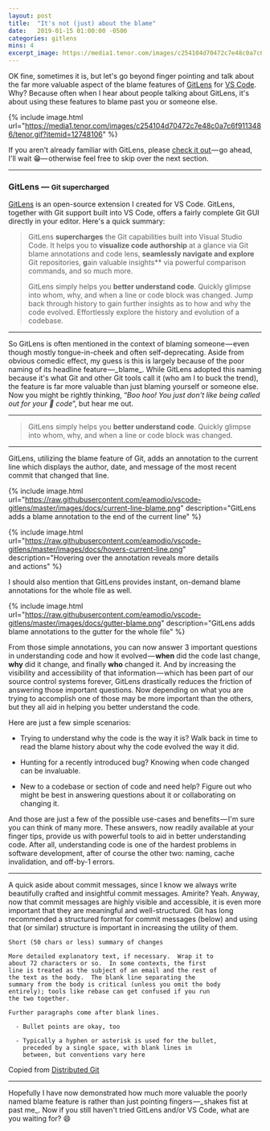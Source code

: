 ```yaml
---
layout: post
title:  "It's not (just) about the blame"
date:   2019-01-15 01:00:00 -0500
categories: gitlens
mins: 4
excerpt_image: https://media1.tenor.com/images/c254104d70472c7e48c0a7c6f9113486/tenor.gif?itemid=12748106
---
```


OK fine, sometimes it is, but let's go beyond finger pointing and talk about the far more valuable aspect of the blame features of [GitLens][gitlens] for [VS Code][vscode]. Why? Because often when I hear about people talking about GitLens, it's about using these features to blame past you or someone else.

{% include image.html url="https://media1.tenor.com/images/c254104d70472c7e48c0a7c6f9113486/tenor.gif?itemid=12748106" %}

 If you aren't already familiar with GitLens, please [check it out ][gitlens]&mdash; go ahead, I'll wait 😁&mdash; otherwise feel free to skip over the next section.

---

### GitLens &mdash; <small>Git supercharged</small>
[GitLens][gitlens] is an open-source extension I created for VS Code. GitLens, together with Git support built into VS Code, offers a fairly complete Git GUI directly in your editor. Here's a quick summary:
> GitLens **supercharges** the Git capabilities built into Visual Studio Code. It helps you to **visualize code authorship** at a glance via Git blame annotations and code lens, **seamlessly navigate and explore** Git repositories, **g**ain valuable insights** via powerful comparison commands, and so much more.
>
> GitLens simply helps you **better understand code**. Quickly glimpse into whom, why, and when a line or code block was changed. Jump back through history to gain further insights as to how and why the code evolved. Effortlessly explore the history and evolution of a codebase.

---

So GitLens is often mentioned in the context of blaming someone &mdash; even though mostly tongue-in-cheek and often self-deprecating. Aside from obvious comedic effect, my guess is this is largely because of the poor naming of its headline feature &mdash;_ blame_. While GitLens adopted this naming because it's what Git and other Git tools call it (who am I to buck the trend), the feature is far more valuable than just blaming yourself or someone else. Now you might be rightly thinking, “_Boo hoo! You just don't like being called out for your 💩 code_”, but hear me out. 

---

> GitLens simply helps you **better understand code**. Quickly glimpse into whom, why, and when a line or code block was changed.

---

GitLens, utilizing the blame feature of Git, adds an annotation to the current line which displays the author, date, and message of the most recent commit that changed that line.

{% include image.html url="https://raw.githubusercontent.com/eamodio/vscode-gitlens/master/images/docs/current-line-blame.png" description="GitLens adds a blame annotation to the end of the current line" %}

{% include image.html url="https://raw.githubusercontent.com/eamodio/vscode-gitlens/master/images/docs/hovers-current-line.png" description="Hovering over the annotation reveals more details and actions" %}

I should also mention that GitLens provides instant, on-demand blame annotations for the whole file as well.

{% include image.html url="https://raw.githubusercontent.com/eamodio/vscode-gitlens/master/images/docs/gutter-blame.png" description="GitLens adds blame annotations to the gutter for the whole file" %}

From those simple annotations, you can now answer 3 important questions in understanding code and how it evolved &mdash; **when** did the code last change, **why** did it change, and finally **who** changed it. And by increasing the visibility and accessibility of that information &mdash; which has been part of our source control systems forever, GitLens drastically reduces the friction of answering those important questions. Now depending on what you are trying to accomplish one of those may be more important than the others, but they all aid in helping you better understand the code.

Here are just a few simple scenarios: 

- Trying to understand why the code is the way it is? Walk back in time to read the blame history about why the code evolved the way it did. 

- Hunting for a recently introduced bug? Knowing when code changed can be invaluable.

- New to a codebase or section of code and need help? Figure out who might be best in answering questions about it or collaborating on changing it.

And those are just a few of the possible use-cases and benefits &mdash; I'm sure you can think of many more. These answers, now readily available at your finger tips, provide us with powerful tools to aid in better understanding code. After all, understanding code is one of the hardest problems in software development, after of course the other two: naming, cache invalidation, and off-by-1 errors.

---

A quick aside about commit messages, since I know we always write beautifully crafted and insightful commit messages. Amirite? Yeah. Anyway, now that commit messages are highly visible and accessible, it is even more important that they are meaningful and well-structured. Git has long recommended a structured format for commit messages (below) and using that (or similar) structure is important in increasing the utility of them.

```
Short (50 chars or less) summary of changes

More detailed explanatory text, if necessary.  Wrap it to
about 72 characters or so.  In some contexts, the first
line is treated as the subject of an email and the rest of
the text as the body.  The blank line separating the
summary from the body is critical (unless you omit the body
entirely); tools like rebase can get confused if you run
the two together.

Further paragraphs come after blank lines.

  - Bullet points are okay, too

  - Typically a hyphen or asterisk is used for the bullet,
    preceded by a single space, with blank lines in
    between, but conventions vary here
```
<figcaption>Copied from <a href="https://www.git-scm.com/book/en/v2/Distributed-Git-Contributing-to-a-Project#_commit_guidelines">Distributed Git</a></figcaption>

---

Hopefully I have now demonstrated how much more valuable the poorly named blame feature is rather than just pointing fingers &mdash;_ shakes fist at past me_. Now if you still haven't tried GitLens and/or VS Code, what are you waiting for? 😄

[gitlens]: https://gitlens.amod.io
[vscode]:  https://code.visualstudio.com

